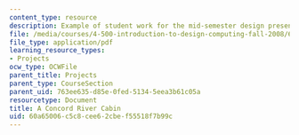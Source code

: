 ```yaml
---
content_type: resource
description: Example of student work for the mid-semester design presentation.
file: /media/courses/4-500-introduction-to-design-computing-fall-2008/60a65006c5c8cee62cbef55518f7b99c_assn4a_8.pdf
file_type: application/pdf
learning_resource_types:
- Projects
ocw_type: OCWFile
parent_title: Projects
parent_type: CourseSection
parent_uid: 763ee635-d85e-0fed-5134-5eea3b61c05a
resourcetype: Document
title: A Concord River Cabin
uid: 60a65006-c5c8-cee6-2cbe-f55518f7b99c
---
```

